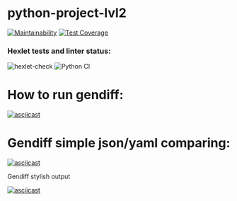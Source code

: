 # python-project-lvl2

[![Maintainability](https://api.codeclimate.com/v1/badges/0022402c85e41169c249/maintainability)](https://codeclimate.com/github/startitin36/python-project-lvl2/maintainability)
[![Test Coverage](https://api.codeclimate.com/v1/badges/0022402c85e41169c249/test_coverage)](https://codeclimate.com/github/startitin36/python-project-lvl2/test_coverage)


### Hexlet tests and linter status:
![hexlet-check](https://github.com/startitin36/python-project-lvl2/workflows/hexlet-check/badge.svg?branch=main&event=push)
![Python CI](https://github.com/startitin36/python-project-lvl2/workflows/Python%20CI/badge.svg)

##

# How to run gendiff:

[![asciicast](https://asciinema.org/a/VjLMG7J66K3ioR9G9fKAFKubS.svg)](https://asciinema.org/a/VjLMG7J66K3ioR9G9fKAFKubS)

# Gendiff simple json/yaml comparing:

[![asciicast](https://asciinema.org/a/Sx8C1ECjPjmaICOqHJQ7ZxqUb.svg)](https://asciinema.org/a/Sx8C1ECjPjmaICOqHJQ7ZxqUb)

Gendiff stylish output

[![asciicast](https://asciinema.org/a/kSoErL38NCykhSSBX8q5RCl6H.svg)](https://asciinema.org/a/kSoErL38NCykhSSBX8q5RCl6H)

